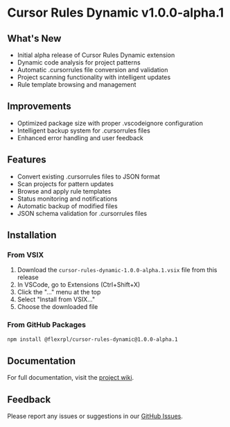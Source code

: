 # Cursor Rules Dynamic v1.0.0-alpha.1

## What's New

- Initial alpha release of Cursor Rules Dynamic extension
- Dynamic code analysis for project patterns
- Automatic .cursorrules file conversion and validation
- Project scanning functionality with intelligent updates
- Rule template browsing and management

## Improvements

- Optimized package size with proper .vscodeignore configuration
- Intelligent backup system for .cursorrules files
- Enhanced error handling and user feedback

## Features

- Convert existing .cursorrules files to JSON format
- Scan projects for pattern updates
- Browse and apply rule templates
- Status monitoring and notifications
- Automatic backup of modified files
- JSON schema validation for .cursorrules files

## Installation

### From VSIX

1. Download the `cursor-rules-dynamic-1.0.0-alpha.1.vsix` file from this release
2. In VSCode, go to Extensions (Ctrl+Shift+X)
3. Click the "..." menu at the top
4. Select "Install from VSIX..."
5. Choose the downloaded file

### From GitHub Packages

```bash
npm install @flexrpl/cursor-rules-dynamic@1.0.0-alpha.1
```

## Documentation

For full documentation, visit the [project wiki](https://github.com/fleXRPL/cursor-rules-dynamic/wiki).

## Feedback

Please report any issues or suggestions in our [GitHub Issues](https://github.com/fleXRPL/cursor-rules-dynamic/issues). 
